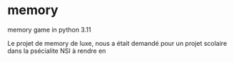 # memory
memory game in python 3.11

Le projet de memory de luxe, nous a était demandé pour un projet scolaire dans la psécialite NSI à rendre en 
